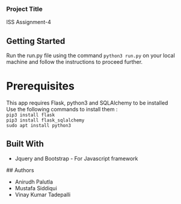### Project Title
ISS Assignment-4
## Getting Started
Run the run.py file using the command `python3 run.py` on your local machine and follow the instructions to proceed further.
# Prerequisites
This app requires Flask, python3 and SQLAlchemy to be installed
<br> Use the following commands to install them : 
<br> `pip3 install flask` <br> `pip3 install flask_sqlalchemy` <br> `sudo apt install python3`
## Built With
<ul> <li> Jquery and Bootstrap - For Javascript framework </li> </ul>
## Authors
<ul> <li> Anirudh Palutla </li> <li> Mustafa Siddiqui</li> <li> Vinay Kumar Tadepalli </li></ul>

